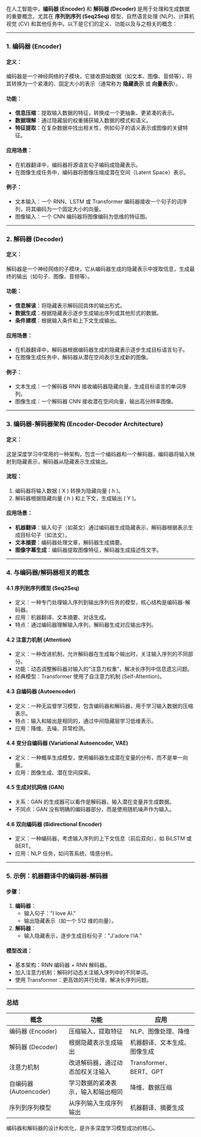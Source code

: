 在人工智能中，**编码器 (Encoder)** 和 **解码器 (Decoder)** 是用于处理和生成数据的重要概念，尤其在 **序列到序列 (Seq2Seq)** 模型、自然语言处理 (NLP)、计算机视觉 (CV) 和其他任务中。以下是它们的定义、功能以及与之相关的概念：

---

### **1. 编码器 (Encoder)**
#### **定义**：
编码器是一个神经网络的子模块，它接收原始数据（如文本、图像、音频等），将其转换为一个紧凑的、固定大小的表示（通常称为 **隐藏表示** 或 **向量表示**）。

#### **功能**：
- **信息压缩**：提取输入数据的特征，转换成一个更抽象、更紧凑的表示。
- **数据理解**：通过隐藏层的权重捕获输入数据的模式和语义。
- **特征提取**：在复杂数据中找出相关性，例如句子的语义表示或图像的关键特征。

#### **应用场景**：
- 在机器翻译中，编码器将源语言句子编码成隐藏表示。
- 在图像生成任务中，编码器将图像压缩成潜在空间（Latent Space）表示。

#### **例子**：
- 文本输入：一个 RNN、LSTM 或 Transformer 编码器接收一个句子的词序列，将其编码为一个固定大小的向量。
- 图像输入：一个 CNN 编码器将图像编码为低维的特征图。

---

### **2. 解码器 (Decoder)**
#### **定义**：
解码器是一个神经网络的子模块，它从编码器生成的隐藏表示中提取信息，生成最终的输出（如句子、图像、音频等）。

#### **功能**：
- **信息解读**：将隐藏表示解码回具体的输出形式。
- **数据生成**：根据隐藏表示逐步生成输出序列或其他形式的数据。
- **条件建模**：根据输入条件和上下文生成输出。

#### **应用场景**：
- 在机器翻译中，解码器根据编码器生成的隐藏表示逐步生成目标语言句子。
- 在图像生成任务中，解码器从潜在空间表示生成新的图像。

#### **例子**：
- 文本生成：一个解码器 RNN 接收编码器隐藏向量，生成目标语言的单词序列。
- 图像生成：一个解码器 CNN 接收潜在空间向量，输出高分辨率图像。

---

### **3. 编码器-解码器架构 (Encoder-Decoder Architecture)**
#### **定义**：
这是深度学习中常用的一种架构，包含一个编码器和一个解码器，编码器将输入映射到隐藏表示，解码器从隐藏表示生成输出。

#### **流程**：
1. 编码器将输入数据 \( X \) 转换为隐藏向量 \( h \)。
2. 解码器根据隐藏向量 \( h \) 和上下文，生成输出 \( Y \)。

#### **应用场景**：
- **机器翻译**：输入句子（如英文）通过编码器生成隐藏表示，解码器根据表示生成目标句子（如法文）。
- **文本摘要**：编码器处理文章，解码器生成摘要。
- **图像字幕生成**：编码器提取图像特征，解码器生成描述性文字。

---

### **4. 与编码器/解码器相关的概念**
#### **4.1 序列到序列模型 (Seq2Seq)**
- 定义：一种专门处理输入序列到输出序列任务的模型，核心结构是编码器-解码器。
- 应用：机器翻译、文本摘要、对话生成。
- 特点：通过编码器理解输入序列，解码器生成对应输出序列。

#### **4.2 注意力机制 (Attention)**
- 定义：一种改进机制，允许解码器在生成每个输出时，关注输入序列的不同部分。
- 功能：动态调整解码器对输入的“注意力权重”，解决长序列中信息遗忘问题。
- 经典模型：Transformer 使用了自注意力机制 (Self-Attention)。

#### **4.3 自编码器 (Autoencoder)**
- 定义：一种无监督学习模型，包含编码器和解码器，用于学习输入数据的压缩表示。
- 特点：输入和输出是相同的，通过中间隐藏层学习低维表示。
- 应用：降维、去噪、异常检测。

#### **4.4 变分自编码器 (Variational Autoencoder, VAE)**
- 定义：一种概率生成模型，使用编码器生成潜在变量的分布，而不是单一向量。
- 应用：图像生成、潜在空间探索。

#### **4.5 生成对抗网络 (GAN)**
- 关系：GAN 的生成器可以看作是解码器，输入潜在变量并生成数据。
- 不同点：GAN 没有明确的编码器部分，而是使用随机噪声作为输入。

#### **4.6 双向编码器 (Bidirectional Encoder)**
- 定义：一种编码器，考虑输入序列的上下文信息（前后双向），如 BiLSTM 或 BERT。
- 应用：NLP 任务，如问答系统、情感分析。

---

### **5. 示例：机器翻译中的编码器-解码器**

#### **步骤**：
1. **编码器**：
   - 输入句子："I love AI."
   - 输出隐藏表示（如一个 512 维的向量）。
2. **解码器**：
   - 输入隐藏表示，逐步生成目标句子："J'adore l'IA."

#### **模型改进**：
- 基本架构：RNN 编码器 + RNN 解码器。
- 加入注意力机制：解码时动态关注输入序列中的不同单词。
- 使用 Transformer：更高效的并行处理，解决长序列问题。

---

### **总结**
| **概念**          | **功能**                                    | **应用**                         |
|-------------------|--------------------------------------------|----------------------------------|
| 编码器 (Encoder)   | 压缩输入，提取特征                          | NLP、图像处理、降维              |
| 解码器 (Decoder)   | 根据隐藏表示生成输出                        | 机器翻译、文本生成、图像生成      |
| 注意力机制         | 改进解码器，通过动态加权关注输入             | Transformer、BERT、GPT           |
| 自编码器 (Autoencoder) | 学习数据的紧凑表示，输入和输出相同           | 降维、数据压缩                   |
| 序列到序列模型     | 从序列输入生成序列输出                      | 机器翻译、摘要生成               |

编码器和解码器的设计和优化，是许多深度学习模型成功的核心。
